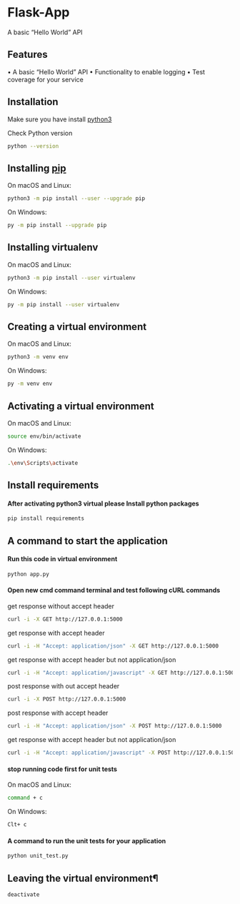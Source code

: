 # Flask-App
A basic “Hello World” API

## Features

• A basic “Hello World” API
• Functionality to enable logging
• Test coverage for your service


## Installation

Make sure you have install [python3](https://www.python.org/downloads/)

Check Python version
```bash
python --version
```

## Installing [pip](https://pip.pypa.io/en/stable/)
On macOS and Linux:
```bash
python3 -m pip install --user --upgrade pip
```
On Windows:
```bash
py -m pip install --upgrade pip
```


## Installing virtualenv
On macOS and Linux:
```bash
python3 -m pip install --user virtualenv
```
On Windows:
```bash
py -m pip install --user virtualenv
```

## Creating a virtual environment

On macOS and Linux:
```bash
python3 -m venv env
```
On Windows:
```bash
py -m venv env
```

## Activating a virtual environment

On macOS and Linux:
```bash
source env/bin/activate
```
On Windows:
```bash
.\env\Scripts\activate
```

## Install  requirements
#### <i class="icon-refresh"></i> After activating python3 virtual please Install python packages
```bash
pip install requirements
```

## A command to start the application
#### <i class="icon-refresh"></i> Run this code in virtual environment
```bash
python app.py
```

#### <i class="icon-refresh"></i> Open new cmd command terminal and test following cURL commands

get response without accept header
```bash
curl -i -X GET http://127.0.0.1:5000
```

get response with  accept header
```bash
curl -i -H "Accept: application/json" -X GET http://127.0.0.1:5000
```

get response with  accept header but not application/json
```bash
curl -i -H "Accept: application/javascript" -X GET http://127.0.0.1:5000
```

post response with out accept header
```bash
curl -i -X POST http://127.0.0.1:5000
```

post response with  accept header
```bash
curl -i -H "Accept: application/json" -X POST http://127.0.0.1:5000
```

get response with  accept header  but not application/json
```bash
curl -i -H "Accept: application/javascript" -X POST http://127.0.0.1:5000
```


#### <i class="icon-refresh"></i> stop running code first for unit tests
On macOS and Linux:
```bash
command + c
```
On Windows:
```bash
Clt+ c
```

#### <i class="icon-refresh"></i> A command to run the unit tests for your application
```bash
python unit_test.py
```

## Leaving the virtual environment¶

```bash
deactivate
```
